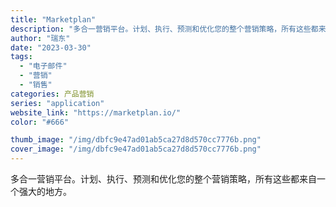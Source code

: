 ```yaml
---
title: "Marketplan"
description: "多合一营销平台。计划、执行、预测和优化您的整个营销策略，所有这些都来自一个强大的地方。 "
author: "瑞东"
date: "2023-03-30"
tags:
  - "电子邮件"
  - "营销"
  - "销售"
categories: 产品营销
series: "application"
website_link: "https://marketplan.io/"
color: "#666"

thumb_image: "/img/dbfc9e47ad01ab5ca27d8d570cc7776b.png"
cover_image: "/img/dbfc9e47ad01ab5ca27d8d570cc7776b.png"
---
```


多合一营销平台。计划、执行、预测和优化您的整个营销策略，所有这些都来自一个强大的地方。 